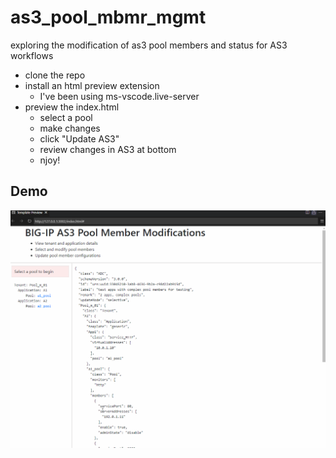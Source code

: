 # as3_pool_mbmr_mgmt

exploring the modification of as3 pool members and status for AS3 workflows

- clone the repo
- install an html preview extension
  - I've been using ms-vscode.live-server
- preview the index.html
  - select a pool
  - make changes
  - click "Update AS3"
  - review changes in AS3 at bottom
  - njoy!

## Demo

![Demo GIF](as3Pool1.gif)
